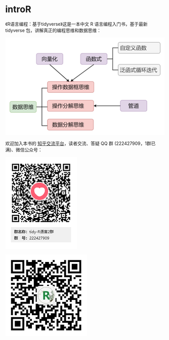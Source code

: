 # introR

《R语言编程：基于tidyverse》这是一本中文 R 语言编程入门书，基于最新 tidyverse 包，讲解真正的编程思维和数据思维：

<img src="images\tidy-R-data-thinking.png" alt="tidy-R-data-thinking" style="zoom:80%;" />

欢迎加入本书的 [知乎交流平台](https://zhuanlan.zhihu.com/p/198185888)，读者交流、答疑 QQ 群 (222427909，1群已满)、微信公众号：

![R-tidy QQ群](images/tidy-R2-QQ.png)

<img src="images\tidy-R-wechat.png" alt="tidy-R-wechat" style="zoom:100%;" />